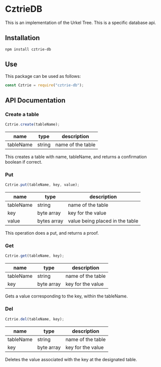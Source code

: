 # CztrieDB

This is an implementation of the Urkel Tree. This is a specific database api.

## Installation

```
npm install cztrie-db
```

## Use

This package can be used as follows:

```javascript
const Cztrie = require("cztrie-db");
```

## API Documentation

### Create a table

```javascript
Cztrie.create(tableName);
```

| name      | type   | description       |
| --------- | ------ | ----------------- |
| tableName | string | name of the table |

This creates a table with name, tableName, and returns a confirmation boolean if correct.

### Put

```javascript
Cztrie.put(tableName, key, value);
```

| name      | type        | description                     |
| --------- | ----------- | ------------------------------- |
| tableName | string      | name of the table               |
| key       | byte array  | key for the value               |
| value     | bytes array | value being placed in the table |

This operation does a put, and returns a proof.

### Get

```javascript
Cztrie.get(tableName, key);
```

| name      | type       | description       |
| --------- | ---------- | ----------------- |
| tableName | string     | name of the table |
| key       | byte array | key for the value |

Gets a value corresponding to the key, within the tableName.

### Del

```javascript
Cztrie.del(tableName, key);
```

| name      | type       | description       |
| --------- | ---------- | ----------------- |
| tableName | string     | name of the table |
| key       | byte array | key for the value |

Deletes the value associated with the key at the designated table.
